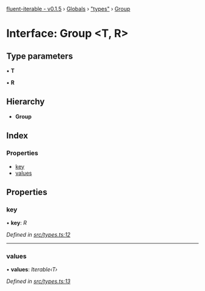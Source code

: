 [fluent-iterable - v0.1.5](../README.md) › [Globals](../globals.md) › ["types"](../modules/_types_.md) › [Group](_types_.group.md)

# Interface: Group <**T, R**>

## Type parameters

▪ **T**

▪ **R**

## Hierarchy

* **Group**

## Index

### Properties

* [key](_types_.group.md#key)
* [values](_types_.group.md#values)

## Properties

###  key

• **key**: *R*

*Defined in [src/types.ts:12](https://github.com/kataik/fluent-iterable/blob/0d3fbb0/src/types.ts#L12)*

___

###  values

• **values**: *Iterable‹T›*

*Defined in [src/types.ts:13](https://github.com/kataik/fluent-iterable/blob/0d3fbb0/src/types.ts#L13)*
